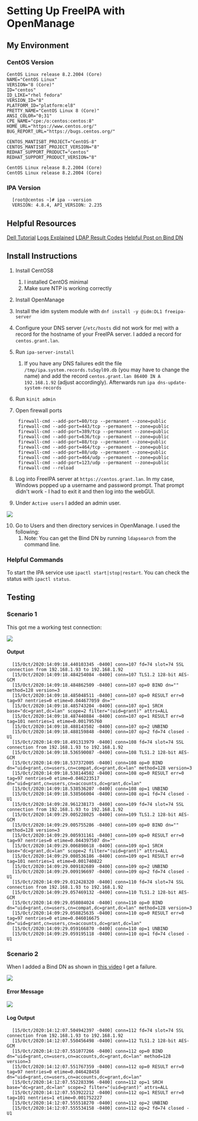 # Setting Up FreeIPA with OpenManage

## My Environment

### CentOS Version

    CentOS Linux release 8.2.2004 (Core)
    NAME="CentOS Linux"
    VERSION="8 (Core)"
    ID="centos"
    ID_LIKE="rhel fedora"
    VERSION_ID="8"
    PLATFORM_ID="platform:el8"
    PRETTY_NAME="CentOS Linux 8 (Core)"
    ANSI_COLOR="0;31"
    CPE_NAME="cpe:/o:centos:centos:8"
    HOME_URL="https://www.centos.org/"
    BUG_REPORT_URL="https://bugs.centos.org/"

    CENTOS_MANTISBT_PROJECT="CentOS-8"
    CENTOS_MANTISBT_PROJECT_VERSION="8"
    REDHAT_SUPPORT_PRODUCT="centos"
    REDHAT_SUPPORT_PRODUCT_VERSION="8"

    CentOS Linux release 8.2.2004 (Core)
    CentOS Linux release 8.2.2004 (Core)

### IPA Version

      [root@centos ~]# ipa --version
      VERSION: 4.8.4, API_VERSION: 2.235

## Helpful Resources

[Dell Tutorial](https://www.youtube.com/watch?v=pOojNfNbQ80&ab_channel=DellEMCSupport)
[Logs Explained](https://access.redhat.com/documentation/en-us/red_hat_directory_server/10/html/configuration_command_and_file_reference/logs-reference)
[LDAP Result Codes](https://access.redhat.com/documentation/en-us/red_hat_directory_server/10/html/configuration_command_and_file_reference/LDAP_Result_Codes)
[Helpful Post on Bind DN](https://serverfault.com/questions/616698/in-ldap-what-exactly-is-a-bind-dn)

## Install Instructions

1. Install CentOS8
   1. I installed CentOS minimal
   2. Make sure NTP is working correctly
2. Install OpenManage
3. Install the idm system module with `dnf install -y @idm:DL1 freeipa-server`
4. Configure your DNS server (`/etc/hosts` did not work for me) with a record for the hostname of your FreeIPA server. I added a record for `centos.grant.lan`.
5. Run `ipa-server-install`
   1. If you have any DNS failures edit the file `/tmp/ipa.system.records.tu5qyl09.db` (you may have to change the name) and add the record `centos.grant.lan 86400 IN A 192.168.1.92` (adjust accordingly). Afterwards run `ipa dns-update-system-records`
6. Run `kinit admin`
7. Open firewall ports

        firewall-cmd --add-port=80/tcp --permanent --zone=public
        firewall-cmd --add-port=443/tcp --permanent --zone=public
        firewall-cmd --add-port=389/tcp --permanent --zone=public
        firewall-cmd --add-port=636/tcp --permanent --zone=public
        firewall-cmd --add-port=88/tcp --permanent --zone=public
        firewall-cmd --add-port=464/tcp --permanent --zone=public
        firewall-cmd --add-port=88/udp --permanent --zone=public
        firewall-cmd --add-port=464/udp --permanent --zone=public
        firewall-cmd --add-port=123/udp --permanent --zone=public
        firewall-cmd --reload

8. Log into FreeIPA server at `https://centos.grant.lan`. In my case, Windows popped up a username and password prompt. That prompt didn't work - I had to exit it and then log into the webGUI.
9. Under `Active users` I added an admin user.

![](images/2020-10-14-15-26-57.png)

10. Go to Users and then directory services in OpenManage. I used the following:
    1.  Note: You can get the Bind DN by running `ldapsearch` from the command line.

### Helpful Commands

To start the IPA service use `ipactl start|stop|restart`. You can check the status with `ipactl status`.

## Testing

### Scenario 1

This got me a working test connection:

![](images/2020-10-15-14-10-16.png)

#### Output

      [15/Oct/2020:14:09:18.440103345 -0400] conn=107 fd=74 slot=74 SSL connection from 192.168.1.93 to 192.168.1.92
      [15/Oct/2020:14:09:18.484254084 -0400] conn=107 TLS1.2 128-bit AES-GCM
      [15/Oct/2020:14:09:18.484862509 -0400] conn=107 op=0 BIND dn="" method=128 version=3
      [15/Oct/2020:14:09:18.485048511 -0400] conn=107 op=0 RESULT err=0 tag=97 nentries=0 etime=0.044677059 dn=""
      [15/Oct/2020:14:09:18.485743204 -0400] conn=107 op=1 SRCH base="dc=grant,dc=lan" scope=2 filter="(uid=grant)" attrs=ALL
      [15/Oct/2020:14:09:18.487440884 -0400] conn=107 op=1 RESULT err=0 tag=101 nentries=1 etime=0.001795760
      [15/Oct/2020:14:09:18.488143502 -0400] conn=107 op=2 UNBIND
      [15/Oct/2020:14:09:18.488159848 -0400] conn=107 op=2 fd=74 closed - U1
      [15/Oct/2020:14:09:18.491313979 -0400] conn=108 fd=74 slot=74 SSL connection from 192.168.1.93 to 192.168.1.92
      [15/Oct/2020:14:09:18.536590087 -0400] conn=108 TLS1.2 128-bit AES-GCM
      [15/Oct/2020:14:09:18.537372005 -0400] conn=108 op=0 BIND dn="uid=grant,cn=users,cn=compat,dc=grant,dc=lan" method=128 version=3
      [15/Oct/2020:14:09:18.538144502 -0400] conn=108 op=0 RESULT err=0 tag=97 nentries=0 etime=0.046223517 dn="uid=grant,cn=users,cn=accounts,dc=grant,dc=lan"
      [15/Oct/2020:14:09:18.538536207 -0400] conn=108 op=1 UNBIND
      [15/Oct/2020:14:09:18.538566004 -0400] conn=108 op=1 fd=74 closed - U1
      [15/Oct/2020:14:09:28.961238173 -0400] conn=109 fd=74 slot=74 SSL connection from 192.168.1.93 to 192.168.1.92
      [15/Oct/2020:14:09:29.005228025 -0400] conn=109 TLS1.2 128-bit AES-GCM
      [15/Oct/2020:14:09:29.005755286 -0400] conn=109 op=0 BIND dn="" method=128 version=3
      [15/Oct/2020:14:09:29.005931161 -0400] conn=109 op=0 RESULT err=0 tag=97 nentries=0 etime=0.044397507 dn=""
      [15/Oct/2020:14:09:29.006898618 -0400] conn=109 op=1 SRCH base="dc=grant,dc=lan" scope=2 filter="(uid=grant)" attrs=ALL
      [15/Oct/2020:14:09:29.008536186 -0400] conn=109 op=1 RESULT err=0 tag=101 nentries=1 etime=0.001740822
      [15/Oct/2020:14:09:29.009182689 -0400] conn=109 op=2 UNBIND
      [15/Oct/2020:14:09:29.009196697 -0400] conn=109 op=2 fd=74 closed - U1
      [15/Oct/2020:14:09:29.012428320 -0400] conn=110 fd=74 slot=74 SSL connection from 192.168.1.93 to 192.168.1.92
      [15/Oct/2020:14:09:29.057469132 -0400] conn=110 TLS1.2 128-bit AES-GCM
      [15/Oct/2020:14:09:29.058084024 -0400] conn=110 op=0 BIND dn="uid=grant,cn=users,cn=compat,dc=grant,dc=lan" method=128 version=3
      [15/Oct/2020:14:09:29.058825635 -0400] conn=110 op=0 RESULT err=0 tag=97 nentries=0 etime=0.046016675 dn="uid=grant,cn=users,cn=accounts,dc=grant,dc=lan"
      [15/Oct/2020:14:09:29.059166870 -0400] conn=110 op=1 UNBIND
      [15/Oct/2020:14:09:29.059195118 -0400] conn=110 op=1 fd=74 closed - U1

### Scenario 2

When I added a Bind DN as shown in [this video](https://www.youtube.com/watch?v=pOojNfNbQ80&ab_channel=DellEMCSupport) I get a failure.

![](images/2020-10-15-14-13-21.png)

#### Error Message

![](images/2020-10-15-14-12-24.png)

#### Log Output

      [15/Oct/2020:14:12:07.504942397 -0400] conn=112 fd=74 slot=74 SSL connection from 192.168.1.93 to 192.168.1.92
      [15/Oct/2020:14:12:07.550456498 -0400] conn=112 TLS1.2 128-bit AES-GCM
      [15/Oct/2020:14:12:07.551077266 -0400] conn=112 op=0 BIND dn="uid=grant,cn=users,cn=accounts,dc=grant,dc=lan" method=128 version=3
      [15/Oct/2020:14:12:07.551767359 -0400] conn=112 op=0 RESULT err=0 tag=97 nentries=0 etime=0.046428458 dn="uid=grant,cn=users,cn=accounts,dc=grant,dc=lan"
      [15/Oct/2020:14:12:07.552283396 -0400] conn=112 op=1 SRCH base="dc=grant,dc=lan" scope=2 filter="(uid=grant)" attrs=ALL
      [15/Oct/2020:14:12:07.553922212 -0400] conn=112 op=1 RESULT err=0 tag=101 nentries=1 etime=0.001752227
      [15/Oct/2020:14:12:07.555518270 -0400] conn=112 op=2 UNBIND
      [15/Oct/2020:14:12:07.555534158 -0400] conn=112 op=2 fd=74 closed - U1
